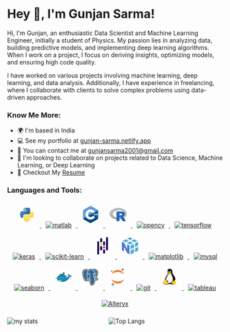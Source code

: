 # Hey 👋, I'm Gunjan Sarma!

Hi, I'm Gunjan, an enthusiastic Data Scientist and Machine Learning Engineer, initially a student of Physics. My passion lies in analyzing data, building predictive models, and implementing deep learning algorithms. When I work on a project, I focus on deriving insights, optimizing models, and ensuring high code quality.

I have worked on various projects involving machine learning, deep learning, and data analysis. Additionally, I have experience in freelancing, where I collaborate with clients to solve complex problems using data-driven approaches.

### Know Me More:
- 🌍 I'm based in India
- 💻 See my portfolio at [gunjan-sarma.netlify.app](https://gunjan-sarma.netlify.app/) 
- 📧 You can contact me at [gunjansarma2001@gmail.com](mailto:gunjansarma2001@gmail.com)
- 🤝 I'm looking to collaborate on projects related to Data Science, Machine Learning, or Deep Learning
- 📄 Checkout My [Resume](https://drive.google.com/file/d/1eMLv6S0jjJGvEpoDCtEIX0Pcx8kqQiVQ/view?usp=drive_link)

### Languages and Tools:


 <p align="center">
  <a href="https://www.python.org/" target="_blank" rel="noreferrer">
    <img src="https://raw.githubusercontent.com/devicons/devicon/master/icons/python/python-original.svg" alt="python" width="40" height="40" style="margin: 10px; transition: transform 0.3s;" onmouseover="this.style.transform='scale(1.5)';" onmouseout="this.style.transform='scale(1)';"/>
  </a>
  <a href="https://www.mathworks.com/products/matlab.html" target="_blank" rel="noreferrer">
    <img src="https://upload.wikimedia.org/wikipedia/commons/2/21/Matlab_Logo.png" alt="matlab" width="40" height="40" style="margin: 10px; transition: transform 0.3s;" onmouseover="this.style.transform='scale(1.5)';" onmouseout="this.style.transform='scale(1)';"/>
  </a>
  <a href="https://isocpp.org/" target="_blank" rel="noreferrer">
    <img src="https://raw.githubusercontent.com/devicons/devicon/master/icons/cplusplus/cplusplus-original.svg" alt="cplusplus" width="40" height="40" style="margin: 10px; transition: transform 0.3s;" onmouseover="this.style.transform='scale(1.5)';" onmouseout="this.style.transform='scale(1)';"/>
  </a>
  <a href="https://www.r-project.org/" target="_blank" rel="noreferrer">
    <img src="https://raw.githubusercontent.com/devicons/devicon/master/icons/r/r-original.svg" alt="r" width="40" height="40" style="margin: 10px; transition: transform 0.3s;" onmouseover="this.style.transform='scale(1.5)';" onmouseout="this.style.transform='scale(1)';"/>
  </a>
  <a href="https://opencv.org/" target="_blank" rel="noreferrer">
    <img src="https://upload.wikimedia.org/wikipedia/commons/3/32/OpenCV_Logo_with_text_svg_version.svg" alt="opencv" width="40" height="40" style="margin: 10px; transition: transform 0.3s;" onmouseover="this.style.transform='scale(1.5)';" onmouseout="this.style.transform='scale(1)';"/>
  </a>
  <a href="https://www.tensorflow.org/" target="_blank" rel="noreferrer">
    <img src="https://www.vectorlogo.zone/logos/tensorflow/tensorflow-icon.svg" alt="tensorflow" width="40" height="40" style="margin: 10px; transition: transform 0.3s;" onmouseover="this.style.transform='scale(1.5)';" onmouseout="this.style.transform='scale(1)';"/>
  </a>
  <a href="https://keras.io/" target="_blank" rel="noreferrer">
    <img src="https://raw.githubusercontent.com/valohai/ml-logos/master/keras.svg" alt="keras" width="40" height="40" style="margin: 10px; transition: transform 0.3s;" onmouseover="this.style.transform='scale(1.5)';" onmouseout="this.style.transform='scale(1)';"/>
  </a>
  <a href="https://scikit-learn.org/" target="_blank" rel="noreferrer">
    <img src="https://upload.wikimedia.org/wikipedia/commons/0/05/Scikit_learn_logo_small.svg" alt="scikit-learn" width="40" height="40" style="margin: 10px; transition: transform 0.3s;" onmouseover="this.style.transform='scale(1.5)';" onmouseout="this.style.transform='scale(1)';"/>
  </a>
  <a href="https://pandas.pydata.org/" target="_blank" rel="noreferrer">
    <img src="https://raw.githubusercontent.com/devicons/devicon/master/icons/pandas/pandas-original.svg" alt="pandas" width="40" height="40" style="margin: 10px; transition: transform 0.3s;" onmouseover="this.style.transform='scale(1.5)';" onmouseout="this.style.transform='scale(1)';"/>
  </a>
  <a href="https://numpy.org/" target="_blank" rel="noreferrer">
    <img src="https://raw.githubusercontent.com/devicons/devicon/master/icons/numpy/numpy-original.svg" alt="numpy" width="40" height="40" style="margin: 10px; transition: transform 0.3s;" onmouseover="this.style.transform='scale(1.5)';" onmouseout="this.style.transform='scale(1)';"/>
  </a>
  <a href="https://matplotlib.org/" target="_blank" rel="noreferrer">
    <img src="https://upload.wikimedia.org/wikipedia/commons/8/84/Matplotlib_icon.svg" alt="matplotlib" width="40" height="40" style="margin: 10px; transition: transform 0.3s;" onmouseover="this.style.transform='scale(1.5)';" onmouseout="this.style.transform='scale(1)';"/>
  </a>
  <a href="https://www.mysql.com/" target="_blank" rel="noreferrer">
    <img src="https://www.mysql.com/common/logos/logo-mysql-170x115.png" alt="mysql" width="40" height="40" style="margin: 10px; transition: transform 0.3s;" onmouseover="this.style.transform='scale(1.5)';" onmouseout="this.style.transform='scale(1)';"/>
  </a>
  <a href="https://seaborn.pydata.org/" target="_blank" rel="noreferrer">
    <img src="https://seaborn.pydata.org/_images/logo-tall-lightbg.svg" alt="seaborn" width="40" height="40" style="margin: 10px; transition: transform 0.3s;" onmouseover="this.style.transform='scale(1.5)';" onmouseout="this.style.transform='scale(1)';"/>
  </a>
  <a href="https://www.docker.com/" target="_blank" rel="noreferrer">
    <img src="https://raw.githubusercontent.com/devicons/devicon/master/icons/docker/docker-original.svg" alt="docker" width="40" height="40" style="margin: 10px; transition: transform 0.3s;" onmouseover="this.style.transform='scale(1.5)';" onmouseout="this.style.transform='scale(1)';"/>
  </a>
  <a href="https://www.postgresql.org/" target="_blank" rel="noreferrer">
    <img src="https://raw.githubusercontent.com/devicons/devicon/master/icons/postgresql/postgresql-original.svg" alt="postgresql" width="40" height="40" style="margin: 10px; transition: transform 0.3s;" onmouseover="this.style.transform='scale(1.5)';" onmouseout="this.style.transform='scale(1)';"/>
  </a>
  <a href="https://jupyter.org/" target="_blank" rel="noreferrer">
    <img src="https://raw.githubusercontent.com/devicons/devicon/master/icons/jupyter/jupyter-original.svg" alt="jupyter" width="40" height="40" style="margin: 10px; transition: transform 0.3s;" onmouseover="this.style.transform='scale(1.5)';" onmouseout="this.style.transform='scale(1)';"/>
  </a>
  <a href="https://git-scm.com/" target="_blank" rel="noreferrer">
    <img src="https://www.vectorlogo.zone/logos/git-scm/git-scm-icon.svg" alt="git" width="40" height="40" style="margin: 10px; transition: transform 0.3s;" onmouseover="this.style.transform='scale(1.5)';" onmouseout="this.style.transform='scale(1)';"/>
  </a>
  <a href="https://www.linux.org/" target="_blank" rel="noreferrer">
    <img src="https://raw.githubusercontent.com/devicons/devicon/master/icons/linux/linux-original.svg" alt="linux" width="40" height="40" style="margin: 10px; transition: transform 0.3s;" onmouseover="this.style.transform='scale(1.5)';" onmouseout="this.style.transform='scale(1)';"/>
  </a>
  <a href="https://www.tableau.com/" target="_blank" rel="noreferrer">
    <img src="https://www.tableau.com/sites/default/files/pages/tableau_logo.png" alt="tableau" width="40" height="40" style="margin: 10px; transition: transform 0.3s;" onmouseover="this.style.transform='scale(1.5)';" onmouseout="this.style.transform='scale(1)';"/>
  </a>
  <a href="https://www.alteryx.com/" target="_blank" rel="noopener noreferrer">
    <img src="https://upload.wikimedia.org/wikipedia/commons/5/56/Alteryx_logo.png" alt="Alteryx" width="40" height="40" style="margin: 10px; transition: transform 0.3s;" onmouseover="this.style.transform='scale(1.5)';" onmouseout="this.style.transform='scale(1)';"/>
  </a>
 
</p>

<img alt="my stats" align="left" width="47%" src="https://github-readme-stats.vercel.app/api?username=gunjansarma&show_icons=true"/>

<img alt="Top Langs" alighn="left" width="47%" src="https://github-readme-stats.vercel.app/api/top-langs/?username=gunjansarma"/>
